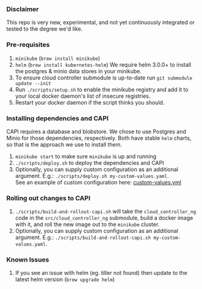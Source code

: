 ### Disclaimer
This repo is very new, experimental, and not yet continuously integrated or tested to the degree we'd like.

### Pre-requisites

1. `minikube` (`brew install minikube`)
1. `helm` (`brew install kubernetes-helm`) We require helm 3.0.0+ to install the
   postgres & minio data stores in your minikube.
1. To ensure cloud controller submodule is up-to-date run `git submodule update --init`
1. Run `./scripts/setup.sh` to enable the minikube registry and add it to your
   local docker daemon's list of insecure registries.
1. Restart your docker daemon if the script thinks you should.


### Installing dependencies and CAPI

CAPI requires a database and blobstore.  We chose to use Postgres and Minio for
those dependencies, respectively.  Both have stable `helm` charts, so that is
the approach we use to install them.


1. `minikube start` to make sure `minikube` is up and running
1. `./scripts/deploy.sh` to deploy the dependencies and CAPI
1. Optionally, you can supply custom configuration as an additional argument.  E.g.:
        `./scripts/deploy.sh my-custom-values.yaml`.  
        See an example of custom configuration here: [custom-values.yml](https://github.com/cloudfoundry/capi-k8s-release/blob/master/scripts/custom-values.yaml)


### Rolling out changes to CAPI

1. `./scripts/build-and-rollout-capi.sh` will take the `cloud_controller_ng` code in
   the `src/cloud_controller_ng` submodule, build a docker image with it, and
   roll the new image out to the `minikube` cluster.
1. Optionally, you can supply custom configuration as an additional argument.  E.g.:
        `./scripts/build-and-rollout-capi.sh my-custom-values.yaml`.  

### Known Issues

1. If you see an issue with helm (eg. tiller not found) then update to the latest helm version (`brew upgrade helm`)

